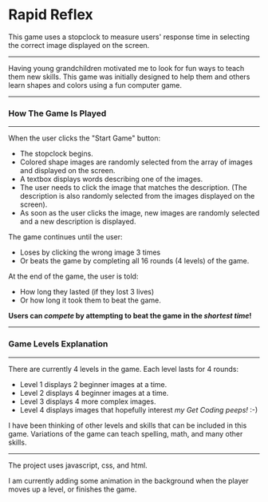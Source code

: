 # Rapid Reflex

This game uses a stopclock to measure users' response time in selecting the correct image displayed on the screen.

***
Having young grandchildren motivated me to look for fun ways to teach them new skills. This game was initially designed to help them and others learn shapes and colors using a fun computer game.
***
### How The Game Is Played
---
When the user clicks the "Start Game" button:
-  The stopclock begins.
-  Colored shape images are randomly selected from the array of images and displayed on the screen.
-  A textbox displays words describing one of the images.
-  The user needs to click the image that matches the description. (The description is also randomly selected from the images displayed on the screen).
-  As soon as the user clicks the image, new images are randomly selected and a new description is displayed.


The game continues until the user:
  -  Loses by clicking the wrong image 3 times
  -  Or beats the game by completing all 16 rounds (4 levels) of the game. 

At the end of the game, the user is told:
  -  How long they lasted (if they lost 3 lives)
  -  Or how long it took them to beat the game.
  
**Users can _compete_ by attempting to beat the game in the _shortest time_!** 

---
### Game Levels Explanation
---
There are currently 4 levels in the game. Each level lasts for 4 rounds:
  -  Level 1 displays 2 beginner images at a time.
  -  Level 2 displays 4 beginner images at a time.
  -  Level 3 displays 4 more complex images.
  -  Level 4 displays images that hopefully interest _my Get Coding peeps!_ :-) 

I have been thinking of other levels and skills that can be included in this game. Variations of the game can teach spelling, math, and many other skills.
***
The project uses javascript, css, and html. 

I am currently adding some animation in the background when the player moves up a level, or finishes the game.
